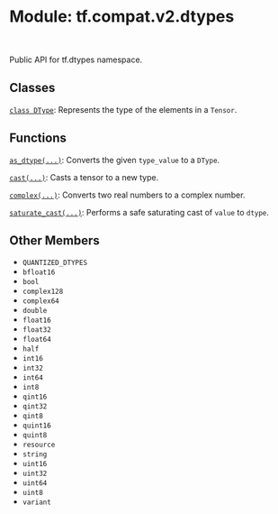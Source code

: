 <div itemscope itemtype="http://developers.google.com/ReferenceObject">
<meta itemprop="name" content="tf.compat.v2.dtypes" />
<meta itemprop="path" content="Stable" />
<meta itemprop="property" content="QUANTIZED_DTYPES"/>
<meta itemprop="property" content="bfloat16"/>
<meta itemprop="property" content="bool"/>
<meta itemprop="property" content="complex128"/>
<meta itemprop="property" content="complex64"/>
<meta itemprop="property" content="double"/>
<meta itemprop="property" content="float16"/>
<meta itemprop="property" content="float32"/>
<meta itemprop="property" content="float64"/>
<meta itemprop="property" content="half"/>
<meta itemprop="property" content="int16"/>
<meta itemprop="property" content="int32"/>
<meta itemprop="property" content="int64"/>
<meta itemprop="property" content="int8"/>
<meta itemprop="property" content="qint16"/>
<meta itemprop="property" content="qint32"/>
<meta itemprop="property" content="qint8"/>
<meta itemprop="property" content="quint16"/>
<meta itemprop="property" content="quint8"/>
<meta itemprop="property" content="resource"/>
<meta itemprop="property" content="string"/>
<meta itemprop="property" content="uint16"/>
<meta itemprop="property" content="uint32"/>
<meta itemprop="property" content="uint64"/>
<meta itemprop="property" content="uint8"/>
<meta itemprop="property" content="variant"/>
</div>

# Module: tf.compat.v2.dtypes


<table class="tfo-notebook-buttons tfo-api" align="left">
</table>



Public API for tf.dtypes namespace.



## Classes

[`class DType`](../../../tf/dtypes/DType.md): Represents the type of the elements in a `Tensor`.

## Functions

[`as_dtype(...)`](../../../tf/dtypes/as_dtype.md): Converts the given `type_value` to a `DType`.

[`cast(...)`](../../../tf/cast.md): Casts a tensor to a new type.

[`complex(...)`](../../../tf/dtypes/complex.md): Converts two real numbers to a complex number.

[`saturate_cast(...)`](../../../tf/dtypes/saturate_cast.md): Performs a safe saturating cast of `value` to `dtype`.

## Other Members

* `QUANTIZED_DTYPES` <a id="QUANTIZED_DTYPES"></a>
* `bfloat16` <a id="bfloat16"></a>
* `bool` <a id="bool"></a>
* `complex128` <a id="complex128"></a>
* `complex64` <a id="complex64"></a>
* `double` <a id="double"></a>
* `float16` <a id="float16"></a>
* `float32` <a id="float32"></a>
* `float64` <a id="float64"></a>
* `half` <a id="half"></a>
* `int16` <a id="int16"></a>
* `int32` <a id="int32"></a>
* `int64` <a id="int64"></a>
* `int8` <a id="int8"></a>
* `qint16` <a id="qint16"></a>
* `qint32` <a id="qint32"></a>
* `qint8` <a id="qint8"></a>
* `quint16` <a id="quint16"></a>
* `quint8` <a id="quint8"></a>
* `resource` <a id="resource"></a>
* `string` <a id="string"></a>
* `uint16` <a id="uint16"></a>
* `uint32` <a id="uint32"></a>
* `uint64` <a id="uint64"></a>
* `uint8` <a id="uint8"></a>
* `variant` <a id="variant"></a>


